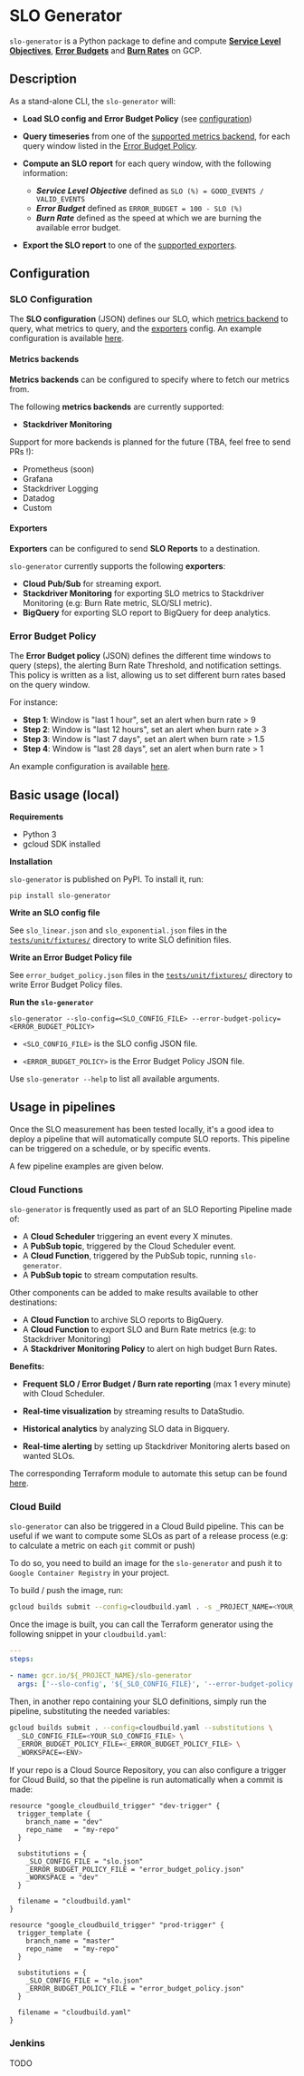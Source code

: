 # SLO Generator

`slo-generator` is a Python package to define and compute **[Service Level Objectives](https://landing.google.com/sre/sre-book/chapters/service-level-objectives/)**, **[Error Budgets](https://landing.google.com/sre/sre-book/chapters/embracing-risk/#xref_risk-management_unreliability-budgets)** and **[Burn Rates](https://landing.google.com/sre/workbook/chapters/alerting-on-slos/)** on GCP.

## Description
As a stand-alone CLI, the `slo-generator` will:

  * **Load SLO config and Error Budget Policy** (see [configuration](#configuration))

  * **Query timeseries** from one of the [supported metrics backend](#metrics-backends), for each query window listed in the [Error Budget Policy](#error-budget-policy).

  * **Compute an SLO report** for each query window, with the following information:
    * ***Service Level Objective*** defined as `SLO (%) = GOOD_EVENTS / VALID_EVENTS`
    * ***Error Budget*** defined as `ERROR_BUDGET = 100 - SLO (%)`
    * ***Burn Rate*** defined as the speed at which we are burning the available error budget.


  * **Export the SLO report** to one of the [supported exporters](#exporters).

## Configuration

### SLO Configuration
The **SLO configuration** (JSON) defines our SLO, which [metrics backend](#backends)
to query, what metrics to query, and the [exporters](#exporters) config. An example configuration is available [here](./tests/unit/fixtures/slo_linear.json).

#### Metrics backends
**Metrics backends** can be configured to specify where to fetch our metrics from.

The following **metrics backends** are currently supported:
- **Stackdriver Monitoring**

Support for more backends is planned for the future (TBA, feel free to send PRs !):
- Prometheus (soon)
- Grafana
- Stackdriver Logging
- Datadog
- Custom

#### Exporters
**Exporters** can be configured to send **SLO Reports** to a destination.

`slo-generator` currently supports the following **exporters**:
- **Cloud Pub/Sub** for streaming export.
- **Stackdriver Monitoring** for exporting SLO metrics to Stackdriver Monitoring
(e.g: Burn Rate metric, SLO/SLI metric).
- **BigQuery** for exporting SLO report to BigQuery for deep analytics.

### Error Budget Policy
The **Error Budget policy** (JSON) defines the different time windows to query
(steps), the alerting Burn Rate Threshold, and notification settings. This policy
is written as a list, allowing us to set different burn rates based on the query
window.

For instance:
  * **Step 1**: Window is "last 1 hour", set an alert when burn rate > 9
  * **Step 2**: Window is "last 12 hours", set an alert when burn rate > 3
  * **Step 3**: Window is "last 7 days", set an alert when burn rate > 1.5
  * **Step 4**: Window is "last 28 days", set an alert when burn rate > 1

An example configuration is available [here](./tests/unit/fixtures/error_budget_policy.json).

## Basic usage (local)

**Requirements**

* Python 3
* gcloud SDK installed

**Installation**

`slo-generator` is published on PyPI. To install it, run:
```
pip install slo-generator
```

**Write an SLO config file**

See `slo_linear.json` and `slo_exponential.json` files in the [`tests/unit/fixtures/`](./tests/unit/fixtures) directory to write SLO definition files.

**Write an Error Budget Policy file**

See `error_budget_policy.json` files in the [`tests/unit/fixtures/`](./tests/unit/fixtures) directory to write
Error Budget Policy files.

**Run the `slo-generator`**

```
slo-generator --slo-config=<SLO_CONFIG_FILE> --error-budget-policy=<ERROR_BUDGET_POLICY>
```
  * `<SLO_CONFIG_FILE>` is the SLO config JSON file.

  * `<ERROR_BUDGET_POLICY>` is the Error Budget Policy JSON file.

Use `slo-generator --help` to list all available arguments.

## Usage in pipelines

Once the SLO measurement has been tested locally, it's a good idea to deploy a pipeline that will automatically compute SLO reports. This pipeline can be triggered on a schedule, or by specific events.

A few pipeline examples are given below.

### Cloud Functions
`slo-generator` is frequently used as part of an SLO Reporting Pipeline made of:

* A **Cloud Scheduler** triggering an event every X minutes.
* A **PubSub topic**, triggered by the Cloud Scheduler event.
* A **Cloud Function**, triggered by the PubSub topic, running `slo-generator`.
* A **PubSub topic** to stream computation results.


Other components can be added to make results available to other destinations:
* A  **Cloud Function** to archive SLO reports to BigQuery.
* A **Cloud Function** to export SLO and Burn Rate metrics (e.g: to Stackdriver Monitoring)
* A **Stackdriver Monitoring Policy** to alert on high budget Burn Rates.


**Benefits:**

* **Frequent SLO / Error Budget / Burn rate reporting** (max 1 every minute) with Cloud Scheduler.

* **Real-time visualization** by streaming results to DataStudio.

* **Historical analytics** by analyzing SLO data in Bigquery.

* **Real-time alerting** by setting up Stackdriver Monitoring alerts based on
wanted SLOs.

The corresponding Terraform module to automate this setup can be found  [here](https://github.com/terraform-google-modules/terraform-google-slo).

### Cloud Build
`slo-generator` can also be triggered in a Cloud Build pipeline. This can be useful if we want to compute some SLOs as part of a release process (e.g: to calculate a metric on each `git` commit or push)

To do so, you need to build an image for the `slo-generator` and push it to `Google Container Registry` in your project.

To build / push the image, run:

```sh
gcloud builds submit --config=cloudbuild.yaml . -s _PROJECT_NAME=<YOUR_PROJECT_NAME>
```

Once the image is built, you can call the Terraform generator using the following snippet in your `cloudbuild.yaml`:

```yaml
---
steps:

- name: gcr.io/${_PROJECT_NAME}/slo-generator
  args: ['--slo-config', '${_SLO_CONFIG_FILE}', '--error-budget-policy', '${_ERROR_BUDGET_POLICY_FILE}']
```

Then, in another repo containing your SLO definitions, simply run the pipeline, substituting the needed variables:

```sh
gcloud builds submit . --config=cloudbuild.yaml --substitutions \
  _SLO_CONFIG_FILE=<YOUR_SLO_CONFIG_FILE> \
  _ERROR_BUDGET_POLICY_FILE=<_ERROR_BUDGET_POLICY_FILE> \
  _WORKSPACE=<ENV>
```

If your repo is a Cloud Source Repository, you can also configure a trigger for
Cloud Build, so that the pipeline is run automatically when a commit is made:

```hcl
resource "google_cloudbuild_trigger" "dev-trigger" {
  trigger_template {
    branch_name = "dev"
    repo_name   = "my-repo"
  }

  substitutions = {
    _SLO_CONFIG_FILE = "slo.json"
    _ERROR_BUDGET_POLICY_FILE = "error_budget_policy.json"
    _WORKSPACE = "dev"
  }

  filename = "cloudbuild.yaml"
}

resource "google_cloudbuild_trigger" "prod-trigger" {
  trigger_template {
    branch_name = "master"
    repo_name   = "my-repo"
  }

  substitutions = {
    _SLO_CONFIG_FILE = "slo.json"
    _ERROR_BUDGET_POLICY_FILE = "error_budget_policy.json"
  }

  filename = "cloudbuild.yaml"
}
```

### Jenkins
TODO
